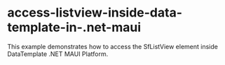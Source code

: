 # access-listview-inside-data-template-in-.net-maui
This example demonstrates how to access the SfListView element inside DataTemplate .NET MAUI Platform.
